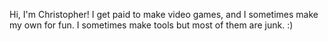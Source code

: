 Hi, I'm Christopher! I get paid to make video games, and I sometimes make my own for fun. I sometimes make tools but most of them are junk. :)

<!---
chrisewick/chrisewick is a ✨ special ✨ repository because its `README.md` (this file) appears on your GitHub profile.
You can click the Preview link to take a look at your changes.
--->
